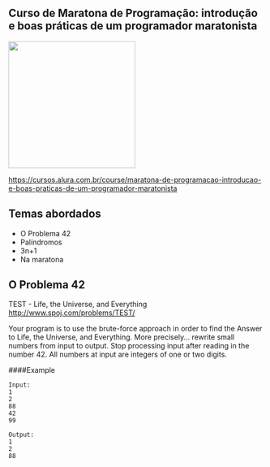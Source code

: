 Curso de Maratona de Programação: introdução e boas práticas de um programador maratonista
---------
<img src="https://www.alura.com.br/assets/api/cursos/maratona-de-programacao-introducao-e-boas-praticas-de-um-programador-maratonista.svg" data-canonical-src="https://www.alura.com.br/assets/api/cursos/maratona-de-programacao-introducao-e-boas-praticas-de-um-programador-maratonista.svg" width="250" height="250" />

https://cursos.alura.com.br/course/maratona-de-programacao-introducao-e-boas-praticas-de-um-programador-maratonista

## Temas abordados
* O Problema 42
* Palíndromos
* 3n+1
* Na maratona

## O Problema 42
TEST - Life, the Universe, and Everything
http://www.spoj.com/problems/TEST/

Your program is to use the brute-force approach in order to find the Answer to Life, the Universe, and Everything. More precisely... rewrite small numbers from input to output. Stop processing input after reading in the number 42. All numbers at input are integers of one or two digits.

####Example
```
Input:
1
2
88
42
99

Output:
1
2
88
```